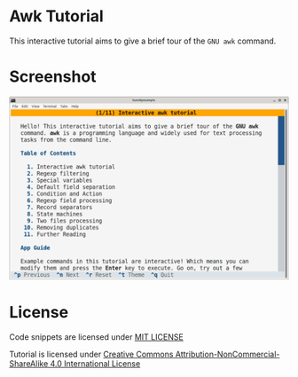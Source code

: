 # Awk Tutorial

This interactive tutorial aims to give a brief tour of the `GNU awk` command.

# Screenshot

![Sample screenshot](https://raw.githubusercontent.com/learnbyexample/TUI-apps/main/AwkTutorial/awk_tutorial.png)

# License

Code snippets are licensed under [MIT LICENSE](https://github.com/learnbyexample/TUI-apps/blob/main/LICENSE)

Tutorial is licensed under [Creative Commons Attribution-NonCommercial-ShareAlike 4.0 International License](https://creativecommons.org/licenses/by-nc-sa/4.0/)

